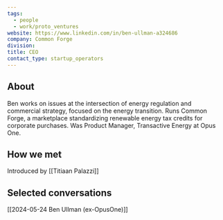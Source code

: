 ```yaml
---
tags:
  - people
  - work/proto_ventures
website: https://www.linkedin.com/in/ben-ullman-a324686
company: Common Forge
division: 
title: CEO
contact_type: startup_operators
---
```

## About
Ben works on issues at the intersection of energy regulation and commercial strategy, focused on the energy transition. Runs Common Forge, a marketplace standardizing renewable energy tax credits for corporate purchases. Was Product Manager, Transactive Energy at Opus One.

## How we met
Introduced by [[Titiaan Palazzi]]

## Selected conversations
[[2024-05-24 Ben Ullman (ex-OpusOne)]]